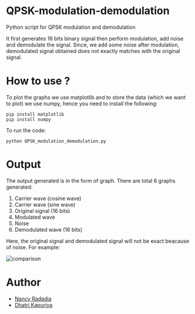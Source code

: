# QPSK-modulation-demodulation
Python script for QPSK modulation and demodulation

It first generates 16 bits binary signal then perform modulation, add noise and demodulate the signal. Since, we add some noise after modulation, demodulated signal obtained does not exactly matches with the original signal.

# How to use ?
To plot the graphs we use matplotlib and to store the data (which we want to plot) we use numpy, hence you need to install the following:

```
pip install matplotlib
pip install numpy
```
To run the code:
```
python QPSK_modulation_demodulation.py
```

# Output

The output generated is in the form of graph. There are total 6 graphs generated:

1. Carrier wave (cosine wave)
2. Carrier wave (sine wave)
3. Original signal (16 bits)
4. Modulated wave
5. Noise
6. Demodulated wave (16 bits)

Here, the original signal and demodulated signal will not be exact beacause of noise. For example:


![comparison](https://user-images.githubusercontent.com/65729151/82722384-f0390780-9ce3-11ea-91bc-91eee1a21001.PNG)

# Author
+ [Nancy Radadia](https://github.com/nancyradadia)
+ [Dhatri Kapuriya](https://github.com/dhatrikapuriya)




